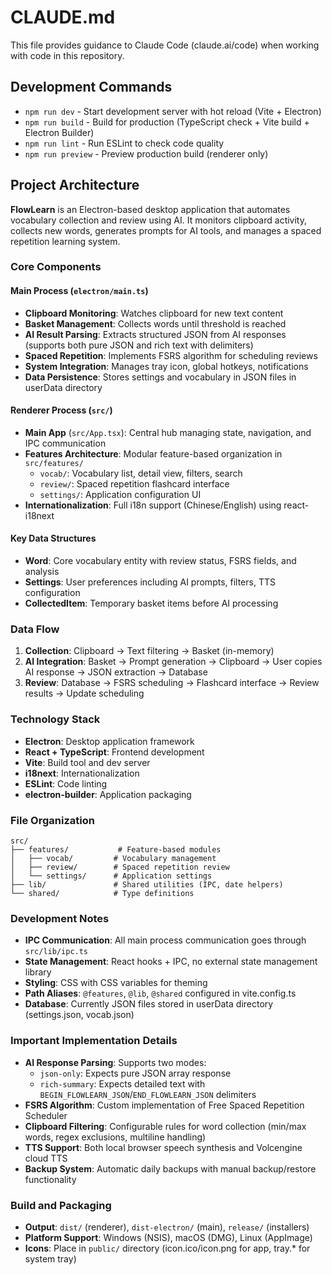 # CLAUDE.md

This file provides guidance to Claude Code (claude.ai/code) when working with code in this repository.

## Development Commands

- `npm run dev` - Start development server with hot reload (Vite + Electron)
- `npm run build` - Build for production (TypeScript check + Vite build + Electron Builder)
- `npm run lint` - Run ESLint to check code quality
- `npm run preview` - Preview production build (renderer only)

## Project Architecture

**FlowLearn** is an Electron-based desktop application that automates vocabulary collection and review using AI. It monitors clipboard activity, collects new words, generates prompts for AI tools, and manages a spaced repetition learning system.

### Core Components

#### Main Process (`electron/main.ts`)
- **Clipboard Monitoring**: Watches clipboard for new text content
- **Basket Management**: Collects words until threshold is reached
- **AI Result Parsing**: Extracts structured JSON from AI responses (supports both pure JSON and rich text with delimiters)
- **Spaced Repetition**: Implements FSRS algorithm for scheduling reviews
- **System Integration**: Manages tray icon, global hotkeys, notifications
- **Data Persistence**: Stores settings and vocabulary in JSON files in userData directory

#### Renderer Process (`src/`)
- **Main App** (`src/App.tsx`): Central hub managing state, navigation, and IPC communication
- **Features Architecture**: Modular feature-based organization in `src/features/`
  - `vocab/`: Vocabulary list, detail view, filters, search
  - `review/`: Spaced repetition flashcard interface
  - `settings/`: Application configuration UI
- **Internationalization**: Full i18n support (Chinese/English) using react-i18next

#### Key Data Structures
- **Word**: Core vocabulary entity with review status, FSRS fields, and analysis
- **Settings**: User preferences including AI prompts, filters, TTS configuration
- **CollectedItem**: Temporary basket items before AI processing

### Data Flow

1. **Collection**: Clipboard → Text filtering → Basket (in-memory)
2. **AI Integration**: Basket → Prompt generation → Clipboard → User copies AI response → JSON extraction → Database
3. **Review**: Database → FSRS scheduling → Flashcard interface → Review results → Update scheduling

### Technology Stack

- **Electron**: Desktop application framework
- **React + TypeScript**: Frontend development
- **Vite**: Build tool and dev server
- **i18next**: Internationalization
- **ESLint**: Code linting
- **electron-builder**: Application packaging

### File Organization

```
src/
├── features/           # Feature-based modules
│   ├── vocab/         # Vocabulary management
│   ├── review/        # Spaced repetition review
│   └── settings/      # Application settings
├── lib/               # Shared utilities (IPC, date helpers)
└── shared/            # Type definitions
```

### Development Notes

- **IPC Communication**: All main process communication goes through `src/lib/ipc.ts`
- **State Management**: React hooks + IPC, no external state management library
- **Styling**: CSS with CSS variables for theming
- **Path Aliases**: `@features`, `@lib`, `@shared` configured in vite.config.ts
- **Database**: Currently JSON files stored in userData directory (settings.json, vocab.json)

### Important Implementation Details

- **AI Response Parsing**: Supports two modes:
  - `json-only`: Expects pure JSON array response
  - `rich-summary`: Expects detailed text with `BEGIN_FLOWLEARN_JSON`/`END_FLOWLEARN_JSON` delimiters
- **FSRS Algorithm**: Custom implementation of Free Spaced Repetition Scheduler
- **Clipboard Filtering**: Configurable rules for word collection (min/max words, regex exclusions, multiline handling)
- **TTS Support**: Both local browser speech synthesis and Volcengine cloud TTS
- **Backup System**: Automatic daily backups with manual backup/restore functionality

### Build and Packaging

- **Output**: `dist/` (renderer), `dist-electron/` (main), `release/` (installers)
- **Platform Support**: Windows (NSIS), macOS (DMG), Linux (AppImage)
- **Icons**: Place in `public/` directory (icon.ico/icon.png for app, tray.* for system tray)